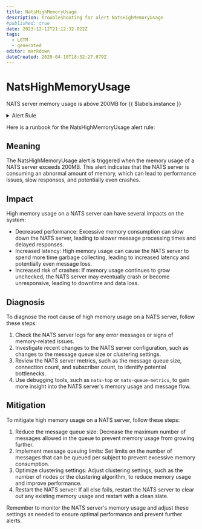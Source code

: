 ```yaml
---
title: NatsHighMemoryUsage
description: Troubleshooting for alert NatsHighMemoryUsage
#published: true
date: 2023-12-12T21:12:32.022Z
tags: 
  - LGTM
  - generated
editor: markdown
dateCreated: 2020-04-10T18:32:27.079Z
---
```


# NatsHighMemoryUsage

NATS server memory usage is above 200MB for {{ $labels.instance }}

<details>
  <summary>Alert Rule</summary>

{{% rule "nats/nats-exporter.yml" "NatsHighMemoryUsage" %}}

{{% comment %}}

```yaml
alert: NatsHighMemoryUsage
expr: gnatsd_varz_mem > 200 * 1024 * 1024
for: 5m
labels:
    severity: warning
annotations:
    summary: Nats high memory usage (instance {{ $labels.instance }})
    description: |-
        NATS server memory usage is above 200MB for {{ $labels.instance }}
          VALUE = {{ $value }}
          LABELS = {{ $labels }}
    runbook: https://github.com/srerun/prometheus-alerts/blob/main/content/runbooks/nats-exporter/NatsHighMemoryUsage.md

```

{{% /comment %}}

</details>


Here is a runbook for the NatsHighMemoryUsage alert rule:

## Meaning

The NatsHighMemoryUsage alert is triggered when the memory usage of a NATS server exceeds 200MB. This alert indicates that the NATS server is consuming an abnormal amount of memory, which can lead to performance issues, slow responses, and potentially even crashes.

## Impact

High memory usage on a NATS server can have several impacts on the system:

* Decreased performance: Excessive memory consumption can slow down the NATS server, leading to slower message processing times and delayed responses.
* Increased latency: High memory usage can cause the NATS server to spend more time garbage collecting, leading to increased latency and potentially even message loss.
* Increased risk of crashes: If memory usage continues to grow unchecked, the NATS server may eventually crash or become unresponsive, leading to downtime and data loss.

## Diagnosis

To diagnose the root cause of high memory usage on a NATS server, follow these steps:

1. Check the NATS server logs for any error messages or signs of memory-related issues.
2. Investigate recent changes to the NATS server configuration, such as changes to the message queue size or clustering settings.
3. Review the NATS server metrics, such as the message queue size, connection count, and subscriber count, to identify potential bottlenecks.
4. Use debugging tools, such as `nats-top` or `nats-queue-metrics`, to gain more insight into the NATS server's memory usage and message flow.

## Mitigation

To mitigate high memory usage on a NATS server, follow these steps:

1. Reduce the message queue size: Decrease the maximum number of messages allowed in the queue to prevent memory usage from growing further.
2. Implement message queuing limits: Set limits on the number of messages that can be queued per subject to prevent excessive memory consumption.
3. Optimize clustering settings: Adjust clustering settings, such as the number of nodes or the clustering algorithm, to reduce memory usage and improve performance.
4. Restart the NATS server: If all else fails, restart the NATS server to clear out any existing memory usage and restart with a clean slate.

Remember to monitor the NATS server's memory usage and adjust these settings as needed to ensure optimal performance and prevent further alerts.